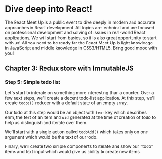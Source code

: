 # Dive deep into React!
The React Meet Up is a public event to dive deeply in modern and accurate approaches in React development.
All topics are technical and are focused on professional development and solving of issues in real-world React applications.
We will start from basics, so it is also great opportunity to start with us!
All you need to be ready for the React Meet Up is light knowledge in JavaScript and middle knowledge in CSS3/HTML5.
Bring good mood with you!

## Chapter 3: Redux store with ImmutableJS

### Step 5: Simple todo list

Let's start to interate on something more interesting than a counter. Over a few next steps, we'll create a decent todo-list application.
At this step, we'll create `todos()` reducer with a default state of an empty array.

Our todo at this step would be an object with `text` key which describes, ehm, the text of an item and `uid` generated at the time of creation of todo to help us distinguish and iterate over them.

We'll start with a single action called `todoAdd()` which takes only on one argument which would be the text of our todo.

Finally, we'll create two simple components to iterate and show our "todo" items and text input which would give us ability to create new items
